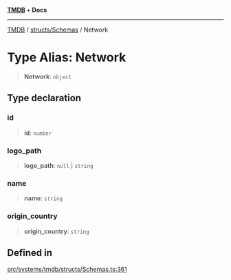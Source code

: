 [**TMDB**](../../../README.md) • **Docs**

***

[TMDB](../../../README.md) / [structs/Schemas](../README.md) / Network

# Type Alias: Network

> **Network**: `object`

## Type declaration

### id

> **id**: `number`

### logo\_path

> **logo\_path**: `null` \| `string`

### name

> **name**: `string`

### origin\_country

> **origin\_country**: `string`

## Defined in

[src/systems/tmdb/structs/Schemas.ts:361](https://github.com/Norviah/media-hub/blob/65ee01fce9c30692d28d2f4e608ea7f18b4d7381/src/systems/tmdb/structs/Schemas.ts#L361)
